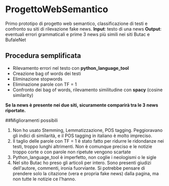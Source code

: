 # ProgettoWebSemantico

Primo prototipo di progetto web semantico, classificazione di testi e confronto su siti di rilevazione fake news.
**Input**: testo di una news
**Output**: eventuali errori grammaticali e prime 3 news più simili nei siti Butac e BufaleNet

## Procedura semplificata

- Rilevamento errori nel testo con **python_language_tool**
- Creazione bag of words dei testi
- Eliminazione stopwords
- Eliminazione parole con TF = 1
- Confronto dei bag of words, rilevamento similitudine con **spacy** (cosine similarity)

**Se la news è presente nei due siti, sicuramente comparirà tra le 3 news riportate.**

##Miglioramenti possibili
1. Non ho usato Stemming, Lemmatizzazione, POS tagging. Peggioravano gli indici di similarità, e il POS tagging in italiano è molto impreciso.
2. Il taglio delle parole con TF = 1 è stato fatto per ridurre le ridondanze nei testi, troppo lunghi altrimenti.
  Non è comunque preciso e le notizie troppo corte o con parole non ripetute vengono scartate
3. Python_language_tool è imperfetto, non coglie i neologismi o le sigle
4. Nel sito Butac ho preso gli articoli per intero. Sono presenti giudizi dell'autore, commenti, ironia fuorviante. Si potrebbe pensare di prendere solo la citazione 
(vera e propria fake news) dalla pagina, ma non tutte le notizie ce l'hanno.
